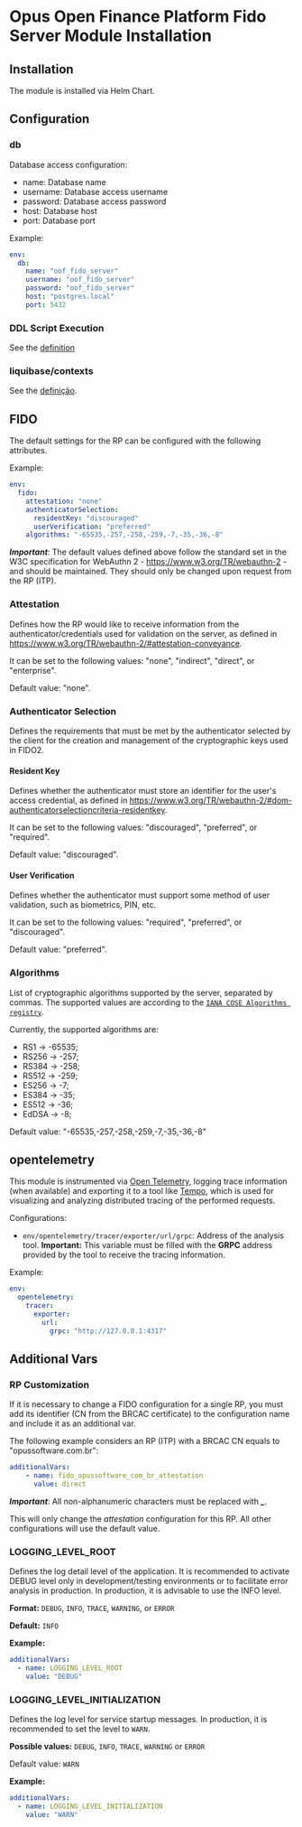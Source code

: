 # Opus Open Finance Platform Fido Server Module Installation

## Installation

The module is installed via Helm Chart.

## Configuration

### db

Database access configuration:

* name: Database name
* username: Database access username
* password: Database access password
* host: Database host
* port: Database port

Example:

```yaml
env:
  db:
    name: "oof_fido_server"
    username: "oof_fido_server"
    password: "oof_fido_server"
    host: "postgres.local"
    port: 5432
```

### DDL Script Execution

See the [definition](../shared-definitions.md#ddl-scripts)

### liquibase/contexts

See the [definição](../shared-definitions.md#liquibase-contexts).

## FIDO

The default settings for the RP can be configured with the following attributes.

Example:

```yaml
env:
  fido:
    attestation: "none"
    authenticatorSelection:
      residentKey: "discouraged"
      userVerification: "preferred"
    algorithms: "-65535,-257,-258,-259,-7,-35,-36,-8"
```

***Important***: The default values defined above follow the standard set
in the W3C specification for WebAuthn 2 - https://www.w3.org/TR/webauthn-2 -
and should be maintained. They should only be changed upon request
from the RP (ITP).

### Attestation

Defines how the RP would like to receive information from the
authenticator/credentials used for validation on the server, as defined in
https://www.w3.org/TR/webauthn-2/#attestation-conveyance.

It can be set to the following values: 
"none", "indirect", "direct", or "enterprise".

Default value: "none".

### Authenticator Selection

Defines the requirements that must be met by the authenticator 
selected by the client for the creation and management of the
cryptographic keys used in FIDO2.

#### Resident Key

Defines whether the authenticator must store an identifier for the
user's access credential, as defined in
https://www.w3.org/TR/webauthn-2/#dom-authenticatorselectioncriteria-residentkey.

It can be set to the following values: "discouraged", "preferred", or "required".

Default value: "discouraged".

#### User Verification

Defines whether the authenticator must support some method of user validation,
such as biometrics, PIN, etc.

It can be set to the following values: "required", "preferred", or "discouraged".

Default value: "preferred".

### Algorithms

List of cryptographic algorithms supported by the server,
separated by commas. The supported values are according to the
[`IANA COSE Algorithms registry`](https://www.iana.org/assignments/cose/cose.xhtml#algorithms).

Currently, the supported algorithms are:

* RS1 -> -65535;
* RS256 -> -257;
* RS384 -> -258;
* RS512 -> -259;
* ES256 -> -7;
* ES384 -> -35;
* ES512 -> -36;
* EdDSA -> -8;

Default value: "-65535,-257,-258,-259,-7,-35,-36,-8"

## opentelemetry

This module is instrumented via [Open Telemetry](https://opentelemetry.io/),
logging trace information (when available) and exporting it to a tool like
[Tempo](https://grafana.com/oss/tempo/), which is used for visualizing and
analyzing distributed tracing of the performed requests.

Configurations:

* `env/opentelemetry/tracer/exporter/url/grpc`: Address of the analysis tool.
**Important:** This variable must be filled with the **GRPC** address provided
by the tool to receive the tracing information.

Example:

```yaml
env:
  opentelemetry:
    tracer:
      exporter:
        url:
          grpc: "http://127.0.0.1:4317"
```

## Additional Vars

### RP Customization

If it is necessary to change a FIDO configuration for a single
RP, you must add its identifier (CN from the BRCAC certificate)
to the configuration name and include it as an additional var.

The following example considers an RP (ITP) with a BRCAC CN equals
to "opussoftware.com.br":

```yaml
additionalVars:
    - name: fido_opussoftware_com_br_attestation
      value: direct
```

***Important***: All non-alphanumeric characters must be replaced with ***_***.

This will only change the *attestation* configuration
for this RP. All other configurations will use the default value.

### LOGGING_LEVEL_ROOT

Defines the log detail level of the application. 
It is recommended to activate DEBUG level only in development/testing environments
or to facilitate error analysis in production.
In production, it is advisable to use the INFO level.

**Format:** `DEBUG`, `INFO`, `TRACE`, `WARNING`, or `ERROR`

**Default:** `INFO`

**Example:**

```yaml
additionalVars:
  - name: LOGGING_LEVEL_ROOT
    value: "DEBUG"
```

### LOGGING_LEVEL_INITIALIZATION

Defines the log level for service startup messages.
In production, it is recommended to set the level to `WARN`.

**Possible values:** `DEBUG`, `INFO`, `TRACE`, `WARNING` or `ERROR`

Default value: `WARN`

**Example:**

```yaml
additionalVars:
  - name: LOGGING_LEVEL_INITIALIZATION
    value: "WARN"
```